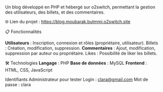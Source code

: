 Un blog développé en PHP et hébergé sur o2switch, permettant la gestion des utilisateurs, des billets, et des commentaires.

🌐 Lien du projet : https://blog.moubarak.butmmi.o2switch.site

📋 Fonctionnalités

**Utilisateurs** : Inscription, connexion et rôles (propriétaire, utilisateur).
Billets : Création, modification, suppression.
**Commentaires** : Ajout, modification, suppression par auteur ou propriétaire.
Likes : Possibilité de liker les billets.

🛠️ Technologies
**Langage** : PHP
**Base de données** : MySQL
**Frontend** : HTML, CSS, JavaScript

Identifiants Administrateur pour tester
Login : clara@gmail.com
Mot de passe : clara

